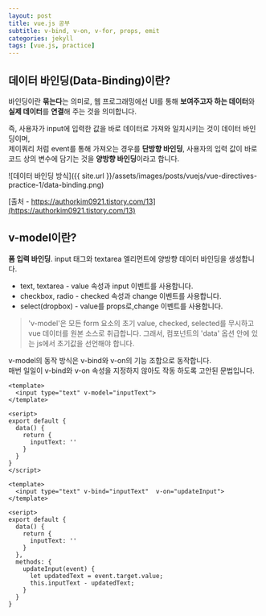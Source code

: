 ```yaml
---
layout: post
title: vue.js 공부
subtitle: v-bind, v-on, v-for, props, emit
categories: jekyll
tags: [vue.js, practice]
---
```


## 데이터 바인딩(Data-Binding)이란?
바인딩이란 **묶는다**는 의미로, 웹 프로그래밍에선 UI를 통해 **보여주고자 하는 데이터**와 **실제 데이터**를 **연결**해 주는 것을 의미합니다.

즉, 사용자가 input에 입력한 값을 바로 데이터로 가져와 일치시키는 것이 데이터 바인딩이며,\
제이쿼리 처럼 event를 통해 가져오는 경우를 **단방향 바인딩**, 사용자의 입력 값이 바로 코드 상의 변수에 담기는 것을 **양방향 바인딩**이라고 합니다.

![데이터 바인딩 방식]({{ site.url }}/assets/images/posts/vuejs/vue-directives-practice-1/data-binding.png)

[출처 - https://authorkim0921.tistory.com/13](https://authorkim0921.tistory.com/13)

## v-model이란?

**폼 입력 바인딩**. input 태그와 textarea 엘리먼트에 양방향 데이터 바인딩을 생성합니다.
- text, textarea - value 속성과 input 이벤트를 사용합니다.
- checkbox, radio - checked 속성과 change 이벤트를 사용합니다.
- select(dropbox) - value를 props로,change 이벤트를 사용합니다. 

>'v-model'은 모든 form 요소의 초기 value, checked, selected를 무시하고 vue 데이터를 원본 소스로 취급합니다.
그래서, 컴포넌트의 'data' 옵션 안에 있는 js에서 초기값을 선언해야 합니다.

v-model의 동작 방식은 v-bind와 v-on의 기능 조합으로 동작합니다.\
매번 일일이 v-bind와 v-on 속성을 지정하지 않아도 작동 하도록 고안된 문법입니다.

```practice.vue(양방향)
<template>
  <input type="text" v-model="inputText">
</template>

<seript>
export default {
  data() {
    return {
      inputText: ''
    }
  }
}
</script>
```

```practice.vue(단방향)
<template>
  <input type="text" v-bind="inputText"  v-on="updateInput">
</template>

<seript>
export default {
  data() {
    return {
      inputText: ''
    }
  },
  methods: {
    updateInput(event) {
      let updatedText = event.target.value;
      this.inputText - updatedText; 
    }
  }
}
```
